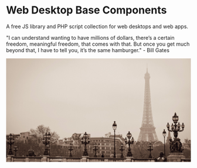 # Web Desktop Base Components

A free JS library and PHP script collection for web desktops and web apps.

"I can understand wanting to have millions of dollars, there’s a certain freedom, meaningful freedom, that comes with that. But once you get much beyond that, I have to tell you, it’s the same hamburger." - Bill Gates

![Paris, France](https://github.com/eurohouse/baron/blob/main/baron.000.14.png?raw=true)
